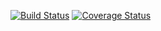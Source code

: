[![Build Status](https://app.travis-ci.com/renanbessa/app-survey-clean-react.svg?branch=main)](https://app.travis-ci.com/renanbessa/app-survey-clean-react)
[![Coverage Status](https://coveralls.io/repos/github/renanbessa/app-survey-clean-react/badge.svg?branch=main)](https://coveralls.io/github/renanbessa/app-survey-clean-react?branch=main)
